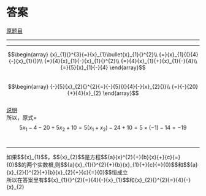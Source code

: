 # 答案
[原题目](http://m.txdylyh.ml/questions/2017-8-6-1)<br>

---

---
$$\begin{array}
{x}_{1}{}^{3}{=}{x}_{1}\bullet{x}_{1}{}^{2}\\
{=}{x}_{1}{(}{4}{-}{x}_{1}{)}\\
{=}{4}{x}_{1}{-}{x}_{1}{}^{2}\\
{=}{4}{x}_{1}{+}{x}_{1}{-}{4}\\
{=}{5}{x}_{1}{-}{4}
\end{array}$$<br>
$$\begin{array}
{-}{5}{x}_{2}{}^{2}{=}{-}{5}{(}{4}{-}{x}_{2}{)}\\
{=}{-}{20}{+}{4}{x}_{2}
\end{array}$$ <br>
[说明](#explain)<br>
所以，原式=$${5}{x}_{1}{-}{4}{-}{20}{+}{5}{x}_{2}{+}{10}{=}{5}{(}{x}_{1}{+}{x}_{2}{)}{-}{24}{+}{10}{=}{5}{\times}{(}{-}{1}{)}{-}{14}{=}{-}{19}$$<br>

---
<span id="explain">
  如果$${x}_{1}$$，$${x}_{2}$$是方程$${a}{x}^{2}{+}{b}{x}{+}{c}{=}{0}$$的两个实数根,则$${a}{x}_{1}{}^{2}{+}{b}{x}_{1}{+}{c}{=}{0}$$和$${a}{x}_{2}{}^{2}{+}{b}{x}_{2}{+}{c}{=}{0}$$恒成立<br>
  所以在答案里有$${x}_{1}{}^{2}{=}{4}{-}{x}_{1}$$和{x}_{2}{}^{2}{=}{4}{-}{x}_{2}<br>
</span>
